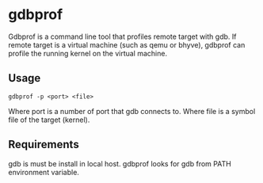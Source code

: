 # gdbprof

Gdbprof is a command line tool that profiles remote target with gdb.
If remote target is a virtual machine (such as qemu or bhyve),
gdbprof can profile the running kernel on the virtual machine.

## Usage

```
gdbprof -p <port> <file>
```

Where port is a number of port that gdb connects to.
Where file is a symbol file of the target (kernel).

## Requirements

gdb is must be install in local host.
gdbprof looks for gdb from PATH environment variable.
